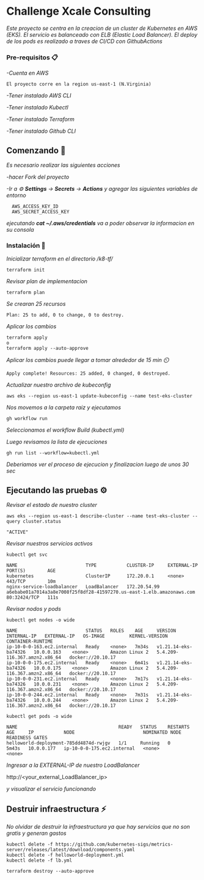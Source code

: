 # Challenge Xcale Consulting

_Este proyecto se centra en la creacion de un cluster de Kubernetes en AWS (EKS). El servicio es balanceado con ELB (Elastic Load Balancer). El deploy de los pods es realizado a traves de CI/CD con GithubActions_

### Pre-requisitos 📋

_-Cuenta en AWS_
  
    El proyecto corre en la region us-east-1 (N.Virginia)
  
_-Tener instalado AWS CLI_

_-Tener instalado Kubectl_

_-Tener instalado Terraform_

_-Tener instalado Github CLI_

## Comenzando 🚀

_Es necesario realizar las siguientes acciones_

   _-hacer Fork del proyecto_
   
   _-Ir a :gear: **Settings** -> **Secrets** -> **Actions** y agregar las siguientes variables de entorno_
   
    
      AWS_ACCESS_KEY_ID 
      AWS_SECRET_ACCESS_KEY
    
    
   _ejecutando **cat ~/.aws/credentials** va a poder observar la informacion en su consola_
   
### Instalación 🔧

_Inicializar terraform en el directorio /k8-tf/_

```
terraform init
```

_Revisar plan de implementacion_

```
terraform plan
```

_Se crearan 25 recursos_

```
Plan: 25 to add, 0 to change, 0 to destroy.
```

_Aplicar los cambios_

```
terraform apply
o
terraform apply --auto-approve
```

_Aplicar los cambios puede llegar a tomar alrededor de 15 min :timer_clock:_

```
Apply complete! Resources: 25 added, 0 changed, 0 destroyed.
```

_Actualizar nuestro archivo de kubeconfig_

```
aws eks --region us-east-1 update-kubeconfig --name test-eks-cluster
```

_Nos movemos a la carpeta raiz y ejecutamos_

```
gh workflow run
```

_Seleccionamos el workflow Build (kubectl.yml)_


_Luego revisamos la lista de ejecuciones_

```
gh run list --workflow=kubectl.yml
```

_Deberiamos ver el proceso de ejecucion y finalizacion luego de unos 30 sec_



## Ejecutando las pruebas ⚙️

_Revisar el estado de nuestro cluster_

```
aws eks --region us-east-1 describe-cluster --name test-eks-cluster --query cluster.status

"ACTIVE"
```

_Revisar nuestros servicios activos_

```
kubectl get svc

NAME                         TYPE           CLUSTER-IP     EXTERNAL-IP                                                             PORT(S)        AGE
kubernetes                   ClusterIP      172.20.0.1     <none>                                                                  443/TCP        10m
nginx-service-loadbalancer   LoadBalancer   172.20.54.99   a6ebabe01a7014a3a8e7008f25f8df28-41597270.us-east-1.elb.amazonaws.com   80:32424/TCP   111s      
```

_Revisar nodos y pods_

```
kubectl get nodes -o wide

NAME                         STATUS   ROLES    AGE     VERSION                INTERNAL-IP   EXTERNAL-IP   OS-IMAGE         KERNEL-VERSION                 CONTAINER-RUNTIME
ip-10-0-0-163.ec2.internal   Ready    <none>   7m34s   v1.21.14-eks-ba74326   10.0.0.163    <none>        Amazon Linux 2   5.4.209-116.367.amzn2.x86_64   docker://20.10.17
ip-10-0-0-175.ec2.internal   Ready    <none>   6m41s   v1.21.14-eks-ba74326   10.0.0.175    <none>        Amazon Linux 2   5.4.209-116.367.amzn2.x86_64   docker://20.10.17
ip-10-0-0-231.ec2.internal   Ready    <none>   7m17s   v1.21.14-eks-ba74326   10.0.0.231    <none>        Amazon Linux 2   5.4.209-116.367.amzn2.x86_64   docker://20.10.17
ip-10-0-0-244.ec2.internal   Ready    <none>   7m31s   v1.21.14-eks-ba74326   10.0.0.244    <none>        Amazon Linux 2   5.4.209-116.367.amzn2.x86_64   docker://20.10.17

kubectl get pods -o wide 

NAME                                     READY   STATUS    RESTARTS   AGE     IP           NODE                         NOMINATED NODE   READINESS GATES
helloworld-deployment-785dd4874d-rwjgv   1/1     Running   0          5m43s   10.0.0.177   ip-10-0-0-175.ec2.internal   <none>           <none>

```

_Ingresar a la EXTERNAL-IP de nuestro LoadBalancer_

http://<your_external_LoadBalancer_ip>

_y visualizar el servicio funcionando_

## Destruir infraestructura :zap:

_No olvidar de destruir la infraestructura ya que hay servicios que no son gratis y generan gastos_

```
kubectl delete -f https://github.com/kubernetes-sigs/metrics-server/releases/latest/download/components.yaml
kubectl delete -f helloworld-deployment.yml
kubectl delete -f lb.yml

terraform destroy --auto-approve
```
